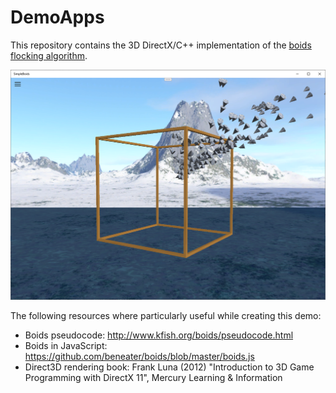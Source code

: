 # DemoApps

This repository contains the 3D DirectX/C++ implementation of the [boids flocking algorithm](https://www.red3d.com/cwr/boids/).

<img src="./Docs/boids.png"/>

The following resources where particularly useful while creating this demo:

* Boids pseudocode: http://www.kfish.org/boids/pseudocode.html
* Boids in JavaScript: https://github.com/beneater/boids/blob/master/boids.js
* Direct3D rendering book: Frank Luna (2012) "Introduction to 3D Game Programming with DirectX 11", Mercury Learning & Information

